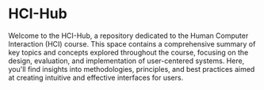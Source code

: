 # HCI-Hub

Welcome to the HCI-Hub, a repository dedicated to the Human Computer Interaction (HCI) course. This space contains a comprehensive summary of key topics and concepts explored throughout the course, focusing on the design, evaluation, and implementation of user-centered systems. Here, you'll find insights into methodologies, principles, and best practices aimed at creating intuitive and effective interfaces for users.
